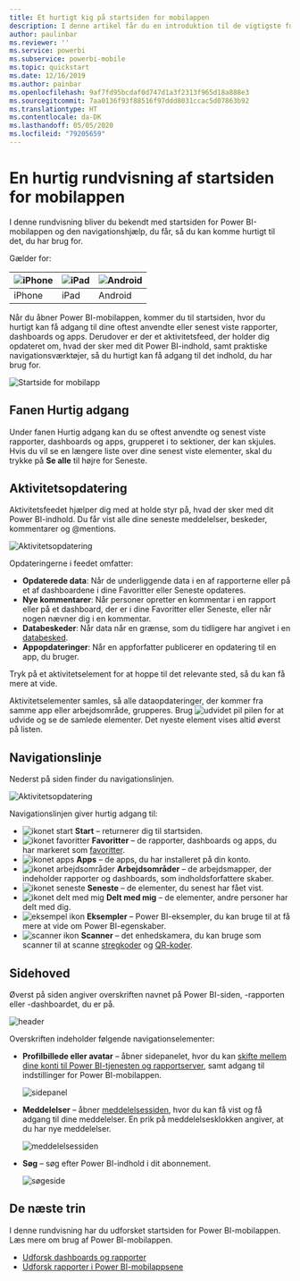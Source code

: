 ```yaml
---
title: Et hurtigt kig på startsiden for mobilappen
description: I denne artikel får du en introduktion til de vigtigste funktioner på startsiden for mobilappen.
author: paulinbar
ms.reviewer: ''
ms.service: powerbi
ms.subservice: powerbi-mobile
ms.topic: quickstart
ms.date: 12/16/2019
ms.author: painbar
ms.openlocfilehash: 9af7fd95bcdaf0d747d1a3f2313f965d18a888e3
ms.sourcegitcommit: 7aa0136f93f88516f97ddd8031ccac5d07863b92
ms.translationtype: HT
ms.contentlocale: da-DK
ms.lasthandoff: 05/05/2020
ms.locfileid: "79205659"
---
```

# <a name="a-quick-tour-of-the-mobile-app-home-page"></a>En hurtig rundvisning af startsiden for mobilappen
I denne rundvisning bliver du bekendt med startsiden for Power BI-mobilappen og den navigationshjælp, du får, så du kan komme hurtigt til det, du har brug for.

Gælder for:

| ![iPhone](./media/mobile-apps-quickstart-view-dashboard-report/iphone-logo-30-px.png) | ![iPad](./media/mobile-apps-quickstart-view-dashboard-report/ipad-logo-30-px.png) | ![Android](./media/mobile-apps-quickstart-view-dashboard-report/android-logo-30-px.png) |
|:--- |:--- |:--- |
| iPhone | iPad | Android | 

Når du åbner Power BI-mobilappen, kommer du til startsiden, hvor du hurtigt kan få adgang til dine oftest anvendte eller senest viste rapporter, dashboards og apps. Derudover er der et aktivitetsfeed, der holder dig opdateret om, hvad der sker med dit Power BI-indhold, samt praktiske navigationsværktøjer, så du hurtigt kan få adgang til det indhold, du har brug for.

![Startside for mobilapp](./media/mobile-apps-home-page/powerbi-mobile-app-home.png)
 
## <a name="quick-access-tab"></a>Fanen Hurtig adgang

Under fanen Hurtig adgang kan du se oftest anvendte og senest viste rapporter, dashboards og apps, grupperet i to sektioner, der kan skjules. Hvis du vil se en længere liste over dine senest viste elementer, skal du trykke på **Se alle** til højre for Seneste. 

## <a name="activity-feed"></a>Aktivitetsopdatering

Aktivitetsfeedet hjælper dig med at holde styr på, hvad der sker med dit Power BI-indhold. Du får vist alle dine seneste meddelelser, beskeder, kommentarer og @mentions.

![Aktivitetsopdatering](./media/mobile-apps-home-page/powerbi-mobile-app-activity.png)

Opdateringerne i feedet omfatter:
* **Opdaterede data**: Når de underliggende data i en af rapporterne eller på et af dashboardene i dine Favoritter eller Seneste opdateres.
* **Nye kommentarer**: Når personer opretter en kommentar i en rapport eller på et dashboard, der er i dine Favoritter eller Seneste, eller når nogen nævner dig i en kommentar.
* **Databeskeder**: Når data når en grænse, som du tidligere har angivet i en [databesked](../../mobile-set-data-alerts-in-the-mobile-apps.md).
* **Appopdateringer**: Når en appforfatter publicerer en opdatering til en app, du bruger.

 Tryk på et aktivitetselement for at hoppe til det relevante sted, så du kan få mere at vide.

Aktivitetselementer samles, så alle dataopdateringer, der kommer fra samme app eller arbejdsområde, grupperes. Brug ![udvidet pil](./media/mobile-apps-home-page/powerbi-mobile-app-expand-arrow.png) pilen for at udvide og se de samlede elementer. Det nyeste element vises altid øverst på listen.

## <a name="navigation-bar"></a>Navigationslinje

Nederst på siden finder du navigationslinjen.

![Aktivitetsopdatering](./media/mobile-apps-home-page/powerbi-mobile-app-navbar.png)

Navigationslinjen giver hurtig adgang til:

* ![ikonet start](./media/mobile-apps-home-page/powerbi-mobile-app-home-icon.png) **Start** – returnerer dig til startsiden.
* ![ikonet favoritter](./media/mobile-apps-home-page/powerbi-mobile-app-favorites-icon.png) **Favoritter** – de rapporter, dashboards og apps, du har markeret som [favoritter](../../mobile-apps-favorites.md).
* ![ikonet apps](./media/mobile-apps-home-page/powerbi-mobile-app-apps-icon.png) **Apps** – de apps, du har installeret på din konto.
* ![ikonet arbejdsområder](./media/mobile-apps-home-page/powerbi-mobile-app-workspaces-icon.png) **Arbejdsområder** – de arbejdsmapper, der indeholder rapporter og dashboards, som indholdsforfattere skaber.
* ![ikonet seneste](./media/mobile-apps-home-page/powerbi-mobile-app-recents-icon.png) **Seneste** – de elementer, du senest har fået vist.
* ![ikonet delt med mig](./media/mobile-apps-home-page/powerbi-mobile-app-shared-with-me-icon.png) **Delt med mig** – de elementer, andre personer har delt med dig.
* ![eksempel ikon](./media/mobile-apps-home-page/powerbi-mobile-app-samples-icon.png) **Eksempler** – Power BI-eksempler, du kan bruge til at få mere at vide om Power BI-egenskaber.
* ![scanner ikon](./media/mobile-apps-home-page/powerbi-mobile-app-scanner-icon.png) **Scanner** – det enhedskamera, du kan bruge som scanner til at scanne [stregkoder](../../mobile-apps-scan-barcode-iphone.md) og [QR-koder](../../mobile-apps-qr-code.md).

## <a name="header"></a>Sidehoved

Øverst på siden angiver overskriften navnet på Power BI-siden, -rapporten eller -dashboardet, du er på.

![header](./media/mobile-apps-home-page/powerbi-mobile-app-header.png)

Overskriften indeholder følgende navigationselementer:
* **Profilbillede eller avatar** – åbner sidepanelet, hvor du kan [skifte mellem dine konti til Power BI-tjenesten og rapportserver](../../mobile-app-ssrs-kpis-mobile-on-premises-reports.md), samt adgang til indstillinger for Power BI-mobilappen.

    ![sidepanel](./media/mobile-apps-home-page/powerbi-mobile-app-side-panel.png)

* **Meddelelser** – åbner [meddelelsessiden](../../mobile-apps-notification-center.md), hvor du kan få vist og få adgang til dine meddelelser. En prik på meddelelsesklokken angiver, at du har nye meddelelser.

    ![meddelelsessiden](./media/mobile-apps-home-page/powerbi-mobile-app-notifications-page.png)

* **Søg** – søg efter Power BI-indhold i dit abonnement.

    ![søgeside](./media/mobile-apps-home-page/powerbi-mobile-app-search-page.png)

## <a name="next-steps"></a>De næste trin
I denne rundvisning har du udforsket startsiden for Power BI-mobilappen. Læs mere om brug af Power BI-mobilappen. 
* [Udforsk dashboards og rapporter](../../mobile-apps-quickstart-view-dashboard-report.md)
* [Udforsk rapporter i Power BI-mobilappsene](../../mobile-reports-in-the-mobile-apps.md)
